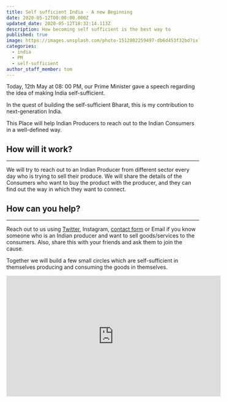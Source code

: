 ```yaml
---
title: Self sufficient India - A new Beginning
date: 2020-05-12T00:00:00.000Z
updated_date: 2020-05-12T18:32:14.113Z
description: How becoming self sufficient is the best way to
published: true
image: https://images.unsplash.com/photo-1512802259497-db6d453f32bd?ixlib=rb-1.2.1&ixid=eyJhcHBfaWQiOjEyMDd9&auto=format&fit=crop&w=800&q=60
categories:
  - india
  - PM
  - self-sufficient
author_staff_member: tom
---
```

Today, 12th May at 08: 00 PM, our Prime Minister gave a speech regarding the idea of making India self-sufficient.

In the quest of building the self-sufficient Bharat, this is my contribution to next-generation India.

This Place will help Indian Producers to reach out to the Indian Consumers in a well-defined way.

## How will it work?

- - -

We will try to reach out to an Indian Producer from different sector every day who is trying to sell their produce. We will share the details of the Consumers who want to buy the product with the producer, and they can find out the way in which they want to connect.

## How can you help?

- - -

Reach out to us using [Twitter](https://twitter.com/selfsuf06571662), Instagram, [contact form](/contact/) or Email if you know someone who is an Indian producer and want to sell goods/services to the consumers. Also, share this with your friends and ask them to join the cause.

Together we will build a few small circles which are self-sufficient in themselves producing and consuming the goods in themselves.



<iframe width="560" height="315" src="https://www.youtube.com/embed/I21h9LFjLM8" frameborder="0" allow="accelerometer; autoplay; encrypted-media; gyroscope; picture-in-picture" allowfullscreen></iframe>
